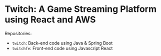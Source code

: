 # Twitch: A Game Streaming Platform using React and AWS



Repositories: 
- `twitch`: Back-end code using Java & Spring Boot
- `twitchfe`: Front-end code using Javascript React
